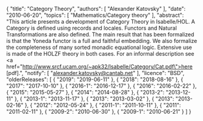 {
    "title": "Category Theory",
    "authors": [
        "Alexander Katovsky"
    ],
    "date": "2010-06-20",
    "topics": [
        "Mathematics/Category theory"
    ],
    "abstract": "This article presents a development of Category Theory in Isabelle/HOL. A Category is defined using records and locales. Functors and Natural Transformations are also defined. The main result that has been formalized is that the Yoneda functor is a full and faithful embedding. We also formalize the completeness of many sorted monadic equational logic. Extensive use is made of the HOLZF theory in both cases. For an informal description see <a href=\"http://www.srcf.ucam.org/~apk32/Isabelle/Category/Cat.pdf\">here [pdf]</a>.",
    "notify": [
        "alexander.katovsky@cantab.net"
    ],
    "licence": "BSD",
    "olderReleases": [
        {
            "2019": "2019-06-11"
        },
        {
            "2018": "2018-08-16"
        },
        {
            "2017": "2017-10-10"
        },
        {
            "2016-1": "2016-12-17"
        },
        {
            "2016": "2016-02-22"
        },
        {
            "2015": "2015-05-27"
        },
        {
            "2014": "2014-08-28"
        },
        {
            "2013-2": "2013-12-11"
        },
        {
            "2013-1": "2013-11-17"
        },
        {
            "2013": "2013-03-02"
        },
        {
            "2013": "2013-02-16"
        },
        {
            "2012": "2012-05-24"
        },
        {
            "2011-1": "2011-10-11"
        },
        {
            "2011": "2011-02-11"
        },
        {
            "2009-2": "2010-06-30"
        },
        {
            "2009-1": "2010-06-21"
        }
    ]
}